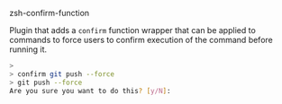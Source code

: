 zsh-confirm-function

Plugin that adds a `confirm` function wrapper that can be applied to commands to force users to confirm execution of the command before running it.

```sh
>
> confirm git push --force
> git push --force
Are you sure you want to do this? [y/N]:
```
